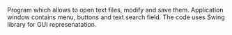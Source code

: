 Program which allows to open text files, modify and save them. Application window contains menu, buttons and text search field. The code uses Swing library for GUI represenatation.
